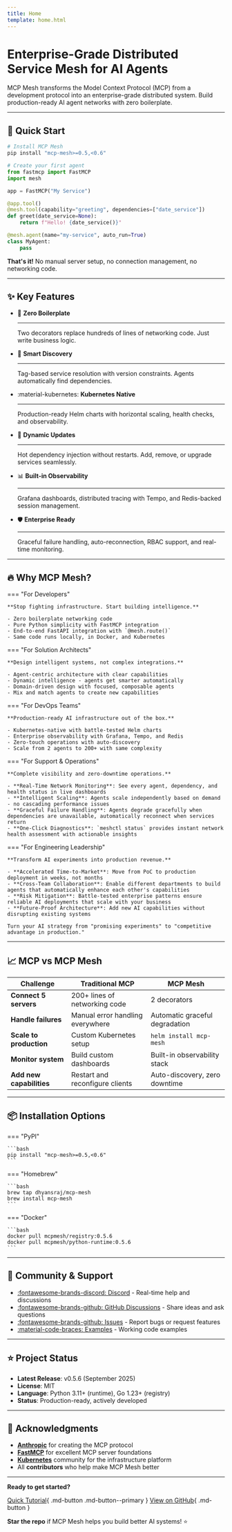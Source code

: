 ```yaml
---
title: Home
template: home.html
---
```


# Enterprise-Grade Distributed Service Mesh for AI Agents

MCP Mesh transforms the Model Context Protocol (MCP) from a development protocol into an enterprise-grade distributed system. Build production-ready AI agent networks with zero boilerplate.

---

## :rocket: Quick Start

```bash
# Install MCP Mesh
pip install "mcp-mesh>=0.5,<0.6"
```

```python
# Create your first agent
from fastmcp import FastMCP
import mesh

app = FastMCP("My Service")

@app.tool()
@mesh.tool(capability="greeting", dependencies=["date_service"])
def greet(date_service=None):
    return f"Hello! {date_service()}"

@mesh.agent(name="my-service", auto_run=True)
class MyAgent:
    pass
```

**That's it!** No manual server setup, no connection management, no networking code.

---

## :sparkles: Key Features

<div class="grid cards" markdown>

-   :electric_plug: **Zero Boilerplate**

    ---

    Two decorators replace hundreds of lines of networking code. Just write business logic.

-   :dart: **Smart Discovery**

    ---

    Tag-based service resolution with version constraints. Agents automatically find dependencies.

-   :material-kubernetes: **Kubernetes Native**

    ---

    Production-ready Helm charts with horizontal scaling, health checks, and observability.

-   :arrows_counterclockwise: **Dynamic Updates**

    ---

    Hot dependency injection without restarts. Add, remove, or upgrade services seamlessly.

-   :bar_chart: **Built-in Observability**

    ---

    Grafana dashboards, distributed tracing with Tempo, and Redis-backed session management.

-   :shield: **Enterprise Ready**

    ---

    Graceful failure handling, auto-reconnection, RBAC support, and real-time monitoring.

</div>

---

## :fire: Why MCP Mesh?

=== "For Developers"

    **Stop fighting infrastructure. Start building intelligence.**

    - Zero boilerplate networking code
    - Pure Python simplicity with FastMCP integration
    - End-to-end FastAPI integration with `@mesh.route()`
    - Same code runs locally, in Docker, and Kubernetes

=== "For Solution Architects"

    **Design intelligent systems, not complex integrations.**

    - Agent-centric architecture with clear capabilities
    - Dynamic intelligence - agents get smarter automatically
    - Domain-driven design with focused, composable agents
    - Mix and match agents to create new capabilities

=== "For DevOps Teams"

    **Production-ready AI infrastructure out of the box.**

    - Kubernetes-native with battle-tested Helm charts
    - Enterprise observability with Grafana, Tempo, and Redis
    - Zero-touch operations with auto-discovery
    - Scale from 2 agents to 200+ with same complexity

=== "For Support & Operations"

    **Complete visibility and zero-downtime operations.**

    - **Real-Time Network Monitoring**: See every agent, dependency, and health status in live dashboards
    - **Intelligent Scaling**: Agents scale independently based on demand - no cascading performance issues
    - **Graceful Failure Handling**: Agents degrade gracefully when dependencies are unavailable, automatically reconnect when services return
    - **One-Click Diagnostics**: `meshctl status` provides instant network health assessment with actionable insights

=== "For Engineering Leadership"

    **Transform AI experiments into production revenue.**

    - **Accelerated Time-to-Market**: Move from PoC to production deployment in weeks, not months
    - **Cross-Team Collaboration**: Enable different departments to build agents that automatically enhance each other's capabilities
    - **Risk Mitigation**: Battle-tested enterprise patterns ensure reliable AI deployments that scale with your business
    - **Future-Proof Architecture**: Add new AI capabilities without disrupting existing systems

    Turn your AI strategy from "promising experiments" to "competitive advantage in production."

---

## :chart_with_upwards_trend: MCP vs MCP Mesh

| Challenge | Traditional MCP | MCP Mesh |
|-----------|----------------|----------|
| **Connect 5 servers** | 200+ lines of networking code | 2 decorators |
| **Handle failures** | Manual error handling everywhere | Automatic graceful degradation |
| **Scale to production** | Custom Kubernetes setup | `helm install mcp-mesh` |
| **Monitor system** | Build custom dashboards | Built-in observability stack |
| **Add new capabilities** | Restart and reconfigure clients | Auto-discovery, zero downtime |

---

## :package: Installation Options

=== "PyPI"

    ```bash
    pip install "mcp-mesh>=0.5,<0.6"
    ```

=== "Homebrew"

    ```bash
    brew tap dhyansraj/mcp-mesh
    brew install mcp-mesh
    ```

=== "Docker"

    ```bash
    docker pull mcpmesh/registry:0.5.6
    docker pull mcpmesh/python-runtime:0.5.6
    ```

---

## :handshake: Community & Support

- [:fontawesome-brands-discord: Discord](https://discord.gg/KDFDREphWn) - Real-time help and discussions
- [:fontawesome-brands-github: GitHub Discussions](https://github.com/dhyansraj/mcp-mesh/discussions) - Share ideas and ask questions
- [:fontawesome-brands-github: Issues](https://github.com/dhyansraj/mcp-mesh/issues) - Report bugs or request features
- [:material-code-braces: Examples](https://github.com/dhyansraj/mcp-mesh/tree/main/examples) - Working code examples

---

## :star: Project Status

- **Latest Release**: v0.5.6 (September 2025)
- **License**: MIT
- **Language**: Python 3.11+ (runtime), Go 1.23+ (registry)
- **Status**: Production-ready, actively developed

---

## :pray: Acknowledgments

- **[Anthropic](https://anthropic.com)** for creating the MCP protocol
- **[FastMCP](https://github.com/jlowin/fastmcp)** for excellent MCP server foundations
- **[Kubernetes](https://kubernetes.io)** community for the infrastructure platform
- All **contributors** who help make MCP Mesh better

---

<div class="center" markdown>

**Ready to get started?**

[Quick Tutorial](01-getting-started.md){ .md-button .md-button--primary }
[View on GitHub](https://github.com/dhyansraj/mcp-mesh){ .md-button }

**Star the repo** if MCP Mesh helps you build better AI systems! :star:

</div>
